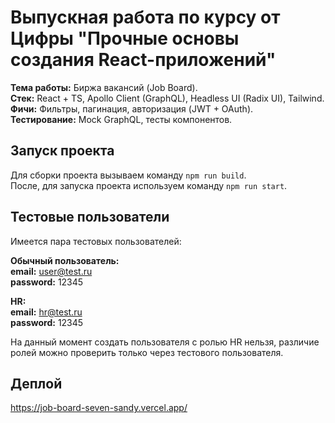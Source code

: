 # Выпускная работа по курсу от Цифры "Прочные основы создания React-приложений"

**Тема работы:** Биржа вакансий (Job Board).  
**Стек:** React + TS, Apollo Client (GraphQL), Headless UI (Radix UI), Tailwind.  
**Фичи:** Фильтры, пагинация, авторизация (JWT + OAuth).  
**Тестирование:** Mock GraphQL, тесты компонентов.  

## Запуск проекта 

Для сборки проекта вызываем команду `npm run build`.  
После, для запуска проекта используем команду `npm run start`.  

## Тестовые пользователи

Имеется пара тестовых пользователей:

**Обычный пользователь:**  
  **email:** user@test.ru  
  **password:** 12345  

**HR:**  
  **email:** hr@test.ru  
  **password:** 12345  

На данный момент создать пользователя с ролью HR нельзя, различие ролей можно проверить только через тестового пользователя.

## Деплой

https://job-board-seven-sandy.vercel.app/
